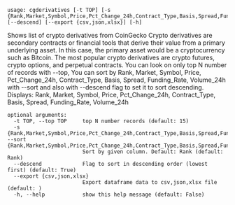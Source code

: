 ```
usage: cgderivatives [-t TOP] [-s {Rank,Market,Symbol,Price,Pct_Change_24h,Contract_Type,Basis,Spread,Funding_Rate,Volume_24h}] [--descend] [--export {csv,json,xlsx}] [-h]
```

Shows list of crypto derivatives from CoinGecko Crypto derivatives are secondary contracts or financial tools that derive their value from a primary
underlying asset. In this case, the primary asset would be a cryptocurrency such as Bitcoin. The most popular crypto derivatives are crypto futures,
crypto options, and perpetual contracts. You can look on only top N number of records with --top, You can sort by Rank, Market, Symbol, Price,
Pct_Change_24h, Contract_Type, Basis, Spread, Funding_Rate, Volume_24h with --sort and also with --descend flag to set it to sort descending.
Displays: Rank, Market, Symbol, Price, Pct_Change_24h, Contract_Type, Basis, Spread, Funding_Rate, Volume_24h

```
optional arguments:
  -t TOP, --top TOP     top N number records (default: 15)
  -s {Rank,Market,Symbol,Price,Pct_Change_24h,Contract_Type,Basis,Spread,Funding_Rate,Volume_24h}, --sort {Rank,Market,Symbol,Price,Pct_Change_24h,Contract_Type,Basis,Spread,Funding_Rate,Volume_24h}
                        Sort by given column. Default: Rank (default: Rank)
  --descend             Flag to sort in descending order (lowest first) (default: True)
  --export {csv,json,xlsx}
                        Export dataframe data to csv,json,xlsx file (default: )
  -h, --help            show this help message (default: False)
```
